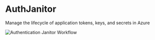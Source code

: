# AuthJanitor
Manage the lifecycle of application tokens, keys, and secrets in Azure

![Authentication Janitor Workflow](../blob/master/AuthJanitorWorkflow.png?raw=true)